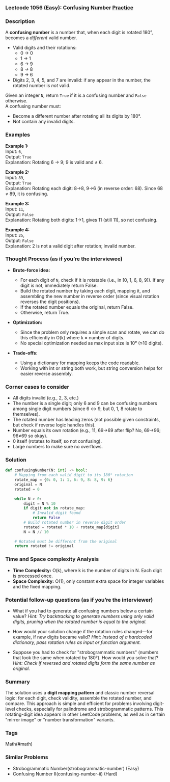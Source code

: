 ### Leetcode 1056 (Easy): Confusing Number [Practice](https://leetcode.com/problems/confusing-number)

### Description  
A **confusing number** is a number that, when each digit is rotated 180°, becomes a *different* valid number. 
- Valid digits and their rotations:
  - 0 → 0
  - 1 → 1
  - 6 → 9
  - 8 → 8
  - 9 → 6
- Digits 2, 3, 4, 5, and 7 are invalid: if any appear in the number, the rotated number is *not* valid.
  
Given an integer `N`, return `True` if it is a confusing number and `False` otherwise.  
A confusing number must:
- Become a different number after rotating all its digits by 180°.
- Not contain any invalid digits.

### Examples  

**Example 1:**  
Input: `6`,  
Output: `True`  
Explanation: Rotating 6 → 9; 9 is valid and ≠ 6.

**Example 2:**  
Input: `89`,  
Output: `True`  
Explanation: Rotating each digit: 8→8, 9→6 (in reverse order: 68). Since 68 ≠ 89, it is confusing.

**Example 3:**  
Input: `11`,  
Output: `False`  
Explanation: Rotating both digits: 1→1, gives 11 (still 11), so not confusing.

**Example 4:**  
Input: `25`,  
Output: `False`  
Explanation: 2 is not a valid digit after rotation; invalid number.

### Thought Process (as if you’re the interviewee)  
- **Brute-force idea:**  
  - For each digit of `N`, check if it is rotatable (i.e., in [0, 1, 6, 8, 9]). If any digit is not, immediately return False.
  - Build the rotated number by taking each digit, mapping it, and assembling the new number in reverse order (since visual rotation reverses the digit positions).
  - If the rotated number equals the original, return False.
  - Otherwise, return True.

- **Optimization:**  
  - Since the problem only requires a simple scan and rotate, we can do this efficiently in O(k) where k = number of digits.
  - No special optimization needed as max input size is 10⁹ (≤10 digits).

- **Trade-offs:**  
  - Using a dictionary for mapping keeps the code readable.
  - Working with int or string both work, but string conversion helps for easier reverse assembly.

### Corner cases to consider  
- All digits invalid (e.g., 2, 3, etc.)
- The number is a single digit; only 6 and 9 can be confusing numbers among single digit numbers (since 6 ↔ 9, but 0, 1, 8 rotate to themselves).
- The rotated number has leading zeros (not possible given constraints, but check if reverse logic handles this).
- Number equals its own rotation (e.g., 11, 69→69 after flip? No, 69→96; 96≠69 so okay).
- 0 itself (rotates to itself, so not confusing).
- Large numbers to make sure no overflows.

### Solution

```python
def confusingNumber(N: int) -> bool:
    # Mapping from each valid digit to its 180° rotation
    rotate_map = {0: 0, 1: 1, 6: 9, 8: 8, 9: 6}
    original = N
    rotated = 0
    
    while N > 0:
        digit = N % 10
        if digit not in rotate_map:
            # Invalid digit found
            return False
        # Build rotated number in reverse digit order
        rotated = rotated * 10 + rotate_map[digit]
        N = N // 10
    
    # Rotated must be different from the original
    return rotated != original
```

### Time and Space complexity Analysis  

- **Time Complexity:** O(k), where k is the number of digits in N. Each digit is processed once.
- **Space Complexity:** O(1), only constant extra space for integer variables and the fixed mapping.

### Potential follow-up questions (as if you’re the interviewer)  

- What if you had to generate all confusing numbers below a certain value?
  *Hint: Try backtracking to generate numbers using only valid digits, pruning when the rotated number is equal to the original.*

- How would your solution change if the rotation rules changed—for example, if new digits became valid?
  *Hint: Instead of a hardcoded dictionary, pass rotation rules as input or function argument.*

- Suppose you had to check for "strobogrammatic numbers" (numbers that look the same when rotated by 180°). How would you solve that?
  *Hint: Check if reversed and rotated digits form the same number as original.*

### Summary
The solution uses a **digit mapping pattern** and classic number reversal logic: for each digit, check validity, assemble the rotated number, and compare. This approach is simple and efficient for problems involving digit-level checks, especially for palindrome and strobogrammatic patterns. This rotating-digit idea appears in other LeetCode problems, as well as in certain "mirror image" or "number transformation" variants.

### Tags
Math(#math)

### Similar Problems
- Strobogrammatic Number(strobogrammatic-number) (Easy)
- Confusing Number II(confusing-number-ii) (Hard)